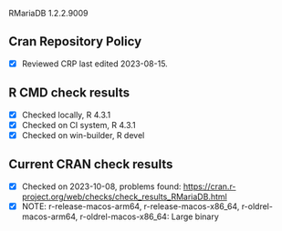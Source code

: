RMariaDB 1.2.2.9009

## Cran Repository Policy

- [x] Reviewed CRP last edited 2023-08-15.

## R CMD check results

- [x] Checked locally, R 4.3.1
- [x] Checked on CI system, R 4.3.1
- [x] Checked on win-builder, R devel

## Current CRAN check results

- [x] Checked on 2023-10-08, problems found: https://cran.r-project.org/web/checks/check_results_RMariaDB.html
- [x] NOTE: r-release-macos-arm64, r-release-macos-x86_64, r-oldrel-macos-arm64, r-oldrel-macos-x86_64: Large binary

